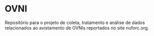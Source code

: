 # OVNI
Repositório para o projeto de coleta, tratamento e análise de dados relacionados ao avistamento de OVNIs reportados no site nuforc.org.
